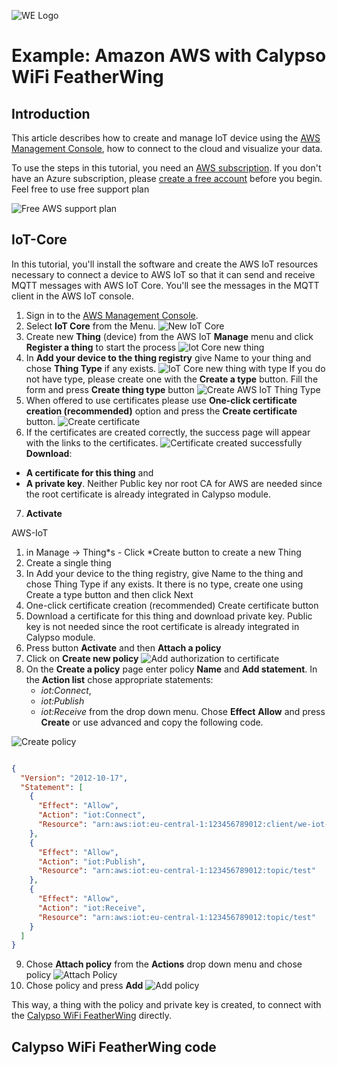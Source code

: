 ![WE Logo](../../../../../assets/WE_Logo_small_t.png)

# Example: Amazon AWS with Calypso WiFi FeatherWing

## Introduction

This article describes how to create and manage IoT device using the [AWS Management Console](https://aws.amazon.com), how to connect to the cloud and visualize your data.

To use the steps in this tutorial, you need an [AWS subscription](https://azure.microsoft.com/en-us/free/). If you don't have an Azure subscription, please [create a free account](https://docs.aws.amazon.com/iot/latest/developerguide/setting-up.html) before you begin. Feel free to use free support plan

![Free AWS support plan](assets/select-support-plan.png)


## IoT-Core

In this tutorial, you'll install the software and create the AWS IoT resources necessary to connect a device to AWS IoT so that it can send and receive MQTT messages with AWS IoT Core. You'll see the messages in the MQTT client in the AWS IoT console. 

1. Sign in to the [AWS Management Console](https://aws.amazon.com).
2. Select **IoT Core** from the Menu.
![New IoT Core](assets/aws-iot-core-new.png)
3. Create new **Thing** (device) from the AWS IoT **Manage** menu and click **Register a thing** to start the process
![Iot Core new thing](assets/aws-iot-core-new-thing.png)
4. In **Add your device to the thing registry**  give Name to your thing and chose **Thing Type** if any exists.
![IoT Core new thing with type](assets/new-thing-registry.png)
If you do not have type, please create one with the **Create a type** button. Fill the form and press **Create thing type** button
![Create AWS IoT Thing Type](assets/create-thing-type.png)
5. When offered to use certificates please use **One-click certificate creation (recommended)** option and press the **Create certificate** button.
![Create certificate](assets/create-certificate.png)
6. If the certificates are created correctly, the success page will appear with the links to the certificates. 
![Certificate created successfully](assets/create-certificated-successfully.png)
**Download**: 
* **A certificate for this thing** and 
* **A private key**. 
Neither Public key nor root CA for AWS are needed since the root certificate is already integrated in Calypso module.
7. **Activate**


AWS-IoT
1. in Manage -> Thing*s - Click *Create button to create a new Thing
2. Create a single thing
3. In Add your device to the thing registry, give Name to the thing and chose Thing Type if any exists.
It there is no type, create one using Create a type button and then click Next
4. One-click certificate creation (recommended) Create certificate button
5. Download a certificate for this thing and download private key. Public key is not needed since the root certificate is already integrated in Calypso module.
6. Press button **Activate** and then **Attach a policy**
7. Click on **Create new policy**
![Add authorization to certificate](assets/add-authorization-to-certificate.png)
8. On the **Create a policy** page enter policy **Name** and **Add statement**.  In the **Action list** chose appropriate statements:
   * *iot:Connect*, 
   * *iot:Publish* 
   * *iot:Receive* 
  from the drop down menu. Chose **Effect** **Allow** and press **Create** or use advanced and copy the following code.

![Create policy](assets/create-policy.png)

```json

{
  "Version": "2012-10-17",
  "Statement": [
    {
      "Effect": "Allow",
      "Action": "iot:Connect",
      "Resource": "arn:aws:iot:eu-central-1:123456789012:client/we-iot-device-t1"
    },
    {
      "Effect": "Allow",
      "Action": "iot:Publish",
      "Resource": "arn:aws:iot:eu-central-1:123456789012:topic/test"
    },
    {
      "Effect": "Allow",
      "Action": "iot:Receive",
      "Resource": "arn:aws:iot:eu-central-1:123456789012:topic/test"
    }
  ]
}
```
9. Chose **Attach policy** from the **Actions** drop down menu and chose policy
    ![Attach Policy](assets/attach-policy.png)
10. Chose policy and press **Add**
![Add policy](assets/attach-policy-add.png)

This way, a thing with the policy and private key is created, to connect with the [Calypso WiFi FeatherWing](https://github.com/WE-eiSmart/FeatherWings-Hardware/tree/main/CalypsoWiFiFeatherWing) directly.


## Calypso WiFi FeatherWing code

